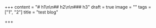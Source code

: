 +++
content = "# h1\n\n## h2\n\n### h3"
draft = true
image = ""
tags = ["1", "2"]
title = "test blog"

+++
